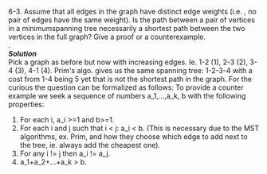 6-3. Assume that all edges in the graph have distinct edge weights (i.e. , no pair of edges have the same weight). 
Is the path between a pair of vertices in a minimumspanning tree necessarily a shortest path between the two vertices in the full graph?
Give a proof or a counterexample.   
.   
***Solution***   
Pick a graph as before but now with increasing edges.
Ie. 1-2 (1), 2-3 (2), 3-4 (3), 4-1 (4). Prim's algo. gives us the same spanning tree: 1-2-3-4 with a cost from 1-4 being 5 yet that is not
the shortest path in the graph. For the curious the question can be formalized as follows:
To provide a counter example we seek a sequence of numbers a_1,...,a_k, b with the following properties:
1. For each i, a_i >=1 and b>=1.   
2. For each i and j such that i < j: a_i < b. (This is necessary due to the MST algorithms, ex. Prim, and how they choose which edge to add 
next to the tree, ie. always add the cheapest one).
3. For any i != j then a_i != a_j.
4. a_1+a_2+...+a_k > b.

